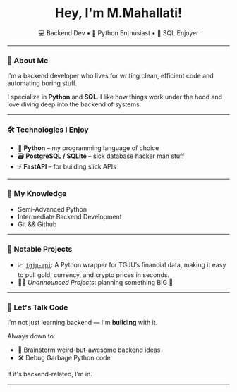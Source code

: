 <h1 align="center">Hey, I'm M.Mahallati! </h1>
<p align="center">
  💻 Backend Dev • 🐍 Python Enthusiast • 💾 SQL Enjoyer
</p>

---

### 🚀 About Me

I'm a backend developer who lives for writing clean, efficient code and automating boring stuff.

I specialize in **Python** and **SQL**. I like how things work under the hood and love diving deep into the backend of systems.

---

### 🛠️ Technologies I Enjoy

- 🐍 **Python** – my programming language of choice
- 🗃️ **PostgreSQL / SQLite** – sick database hacker man stuff
- ⚡ **FastAPI** – for building slick APIs

---

### 🧠 My Knowledge

- Semi-Advanced Python
- Intermediate Backend Development
- Git && Github

---

### 🧰 Notable Projects

- 📈 [`tgju-api`](https://github.com/MrMM7/tgju-api): A Python wrapper for TGJU’s financial data, making it easy to pull gold, currency, and crypto prices in seconds. 
- 🕵️‍♂️ *Unannounced Projects*: planning something BIG 👀

---

### 💬 Let's Talk Code

I'm not just learning backend — I'm **building** with it.

Always down to:
- 🧠 Brainstorm weird-but-awesome backend ideas
- 🛠️ Debug Garbage Python code 

If it's backend-related, I’m in.

---

